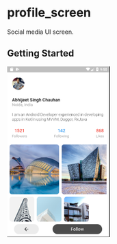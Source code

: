 # profile_screen

Social media UI screen.

## Getting Started

<td>
  <img src = "https://github.com/chauhan-abhi/flutter-apps/blob/master/screenshots/profile_ui.png" width = 240>
</td>
